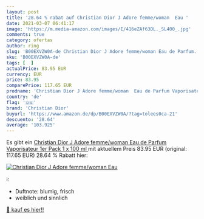 ```yaml
---
layout: post
title: '28.64 % rabat auf Christian Dior J Adore femme/woman  Eau '
date: 2021-03-07 06:41:17
image: 'https://m.media-amazon.com/images/I/416eZAf63DL._SL400_.jpg'
comments: true
category: ofertas
author: ring
slug: 'B00EXVZW0A-de Christian Dior J Adore femme/woman Eau de Parfum...'
sku: 'B00EXVZW0A-de'
tags: [  ]
actualPrice: 83.95 EUR
currency: EUR
price: 83.95
comparePrice: 117.65 EUR
prodname: 'Christian Dior J Adore femme/woman  Eau de Parfum Vaporisateur  1er Pack  1 x 100 ml '
country: 'de'
flag: '🇩🇪'
brand: 'Christian Dior'
buyurl: 'https://www.amazon.de/dp/B00EXVZW0A/?tag=tolees0ca-21'
descuento: '28.64'
average: '103.925'
---
```


Es gibt ein [Christian Dior J Adore femme/woman  Eau de Parfum Vaporisateur  1er Pack  1 x 100 ml ](https://www.amazon.de/dp/B00EXVZW0A/?tag=tolees0ca-21) mit aktuellem Preis 83.95 EUR (original: 117.65 EUR) 28.64 % Rabatt hier:

[![Christian Dior J Adore femme/woman  Eau ](https://m.media-amazon.com/images/I/416eZAf63DL._SL400_.jpg)](https://www.amazon.de/dp/B00EXVZW0A/?tag=tolees0ca-21)

ℹ️:

- Duftnote: blumig, frisch
- weiblich und sinnlich

[🛒 kauf es hier!!](https://www.amazon.de/dp/B00EXVZW0A/?tag=tolees0ca-21)
